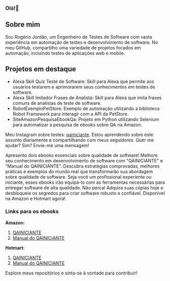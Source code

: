 ### Olá!👋
## Sobre mim
Sou Rogério Jordão, um Engenheiro de Testes de Software com vasta experiência em automação de testes e desenvolvimento de software. No meu GitHub, compartilho uma variedade de projetos focados em automação, incluindo testes de aplicações web e mobile.

## Projetos em destaque
 - Alexa Skill Quiz Teste de Software: Skill para Alexa que permite aos usuários testarem e aprimorarem seus conhecimentos em testes de software.
 - Alexa Skill Imitador Frases de Analista: Skill para Alexa que imita frases comuns de analistas de teste de software.
 - RobotExemploPetStore: Exemplo de automação utilizando a biblioteca Robot Framework para interagir com a API da PetStore.
 - SiteAmazonPesquisaEbookQa: Projeto em Python utilizando Selenium para automatizar a pesquisa de ebooks sobre QA na Amazon.
 
Meu Instagram sobre testes: [qainiciante](https://www.instagram.com/qainiciante). Estou aprendendo sobre este assunto diariamente e compartilhando com meus seguidores. Quer me ajudar? Sim? Envie-me uma mensagem!

Apresento dois ebooks essenciais sobre qualidade de software! Melhore seu conhecimento em desenvolvimento de software com "QAINICIANTE" e "Manual do QAINICIANTE". Descubra estratégias comprovadas, melhores práticas e exemplos do mundo real que transformarão sua abordagem sobre qualidade de software. Seja você um profissional experiente ou iniciante, esses ebooks irão equipá-lo com as ferramentas necessárias para entregar software de alta qualidade. Não perca! Adquira suas cópias hoje e desbloqueie os segredos para criar software robusto e confiável. Disponível na Amazon e Hotmart agora!

### Links para os ebooks

**Amazon:**
1. [QAINICIANTE](https://www.amazon.com/dp/B0BQXW7FYR)
2. [Manual do QAINICIANTE](https://www.amazon.com.br/dp/B0C2SD1FLB)

**Hotmart:**
1. [QAINICIANTE](https://pay.hotmart.com/P73284032C?checkoutMode=10&bid=1687986404321)
2. [Manual do QAINICIANTE](https://pay.hotmart.com/L81998009X?checkoutMode=10&bid=1687986394665)

Explore meus repositórios e sinta-se à vontade para contribuir!


<!--
**Srjordao/Srjordao** is a ✨ _special_ ✨ repository because its `README.md` (this file) appears on your GitHub profile.

Here are some ideas to get you started:



- 🔭 I’m currently working on ...
- 🌱 I’m currently learning ...
- 👯 I’m looking to collaborate on ...
- 🤔 I’m looking for help with ...
- 💬 Ask me about ...
- 📫 How to reach me: ...
- 😄 Pronouns: ...
- ⚡ Fun fact: ...
-->
